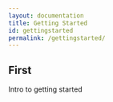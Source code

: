 ```yaml
---
layout: documentation
title: Getting Started
id: gettingstarted
permalink: /gettingstarted/
---
```

## First
Intro to getting started
